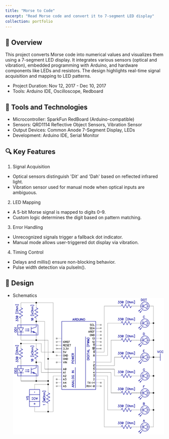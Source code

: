 ```yaml
---
title: "Morse to Code"
excerpt: "Read Morse code and convert it to 7-segment LED display"
collection: portfolio
---
```


📌 Overview
---
This project converts Morse code into numerical values and visualizes them using a 7-segment LED display. It integrates various sensors (optical and vibration), embedded programming with Arduino, and hardware components like LEDs and resistors. The design highlights real-time signal acquisition and mapping to LED patterns.
- Project Duration: Nov 12, 2017 - Dec 10, 2017
- Tools: Arduino IDE, Oscilloscope, Redboard

🧰 Tools and Technologies
---
- Microcontroller: SparkFun RedBoard (Arduino-compatible)
- Sensors: QRD1114 Reflective Object Sensors, Vibration Sensor
- Output Devices: Common Anode 7-Segment Display, LEDs
- Development: Arduino IDE, Serial Monitor

🔍 Key Features
---
1. Signal Acquisition
- Optical sensors distinguish 'Dit' and 'Dah' based on reflected infrared light.
- Vibration sensor used for manual mode when optical inputs are ambiguous.
2. LED Mapping
- A 5-bit Morse signal is mapped to digits 0–9.
- Custom logic determines the digit based on pattern matching.
3. Error Handling
- Unrecognized signals trigger a fallback dot indicator.
- Manual mode allows user-triggered dot display via vibration.
4. Timing Control
- Delays and millis() ensure non-blocking behavior.
- Pulse width detection via pulseIn().

🎨 Design
---
- Schematics
    ![circuitry](_portfolio/images/portfolio-1-1.png)
